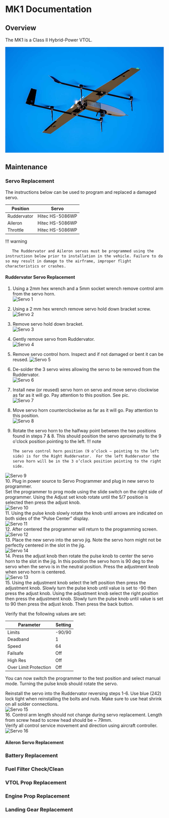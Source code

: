 # MK1 Documentation

## Overview

The MK1 is a Class II Hybrid-Power VTOL. 

![EchoPilot AI](assets/mk1_image1.jpg)

       

## Maintenance

### Servo Replacement

The instructions below can be used to program and replaced a damaged servo. 

| Position                | Servo |
|-----------------------|--------|
| Ruddervator              | Hitec HS-5086WP  |
| Aileron                 | Hitec HS-5086WP     |
| Throttle              | Hitec HS-5086WP   |


!!! warning

       The Ruddervator and Aileron servos must be programmed using the instructiosn below prior to installation in the vehicle. Failure to do so may result in damage to the airframe, improper flight characteristics or crashes.
     
#### Ruddervator Servo Replacement

1.  Using a 2mm hex wrench and a 5mm socket wrench remove control arm from the servo horn.  
![Servo 1](https://github.com/EchoMAV/mk1docs/assets/155487175/a81854f3-c6ca-43ea-9103-8147a8b254c4)  
2.  Using a 2 mm hex wrench remove servo hold down bracket screw.  
![Servo 2](https://github.com/EchoMAV/mk1docs/assets/155487175/c4def55a-1d54-4fd7-b0d2-113682bfef1c)  
3. Remove servo hold down bracket.  
![Servo 3](https://github.com/EchoMAV/mk1docs/assets/155487175/8cf9c761-9ff0-4ef8-a4b9-9d4a68f85a99)  
4. Gently remove servo from Ruddervator.  
![Servo 4](https://github.com/EchoMAV/mk1docs/assets/155487175/ac2f1a1d-92e1-4f87-bfa8-7437149cae01)  
5. Remove servo control horn.  Inspect and if not damaged or bent it can be reused.
![Servo 5](https://github.com/EchoMAV/mk1docs/assets/155487175/adf0074d-ce28-4580-8756-dd81a61277e2)  
6. De-solder the 3 servo wires allowing the servo to be removed from the Ruddervator.  
![Servo 6](https://github.com/EchoMAV/mk1docs/assets/155487175/0fb6caf5-b208-45d9-9d31-c4a85485a032)  
7. Install new (or reused) servo horn on servo and move servo clockwise as far as it will go. Pay attention to this position.
See pic.  
![Servo 7](https://github.com/EchoMAV/mk1docs/assets/155487175/f30f0e81-5340-4647-987a-cda5b4273f27)  
8. Move servo horn counterclockwise as far as it will go.  Pay attention to this position.  
![Servo 8](https://github.com/EchoMAV/mk1docs/assets/155487175/4cebe606-e30a-4552-a101-570d2b38d909)  
9. Rotate the servo horn to the halfway point between the two positions found in steps 7 & 8. This should position the servo aproximatly to the 9 o'clock position pointing to the left.
!!! note

       The servo control horn position (9 o’clock – pointing to the left side) is for the Right Ruddervator.  For the left Ruddervator the servo horn will be in the 3 o’clock position pointing to the right side.
      
![Servo 9](https://github.com/EchoMAV/mk1docs/assets/155487175/55d87f4b-0870-4250-bcd6-590159109e65)  
10. Plug in power source to Servo Programmer and plug in new servo to programmer.  
Set the programmer to prog mode using the slide switch on the right side of programmer.
Using the Adjust set knob rotate until the 5/7 position is selected then press the adjust knob.  
![Servo 10](https://github.com/EchoMAV/mk1docs/assets/155487175/264d55d6-b986-406a-af8c-160c49680412)  
11. Using the pulse knob slowly rotate the knob until arrows are indicated on both sides of the “Pulse Center” display.  
![Servo 11](https://github.com/EchoMAV/mk1docs/assets/155487175/b0a16421-b43e-491d-9e11-e08032b2f19b)  
12. After centered the programmer will return to the programming screen.  
![Servo 12](https://github.com/EchoMAV/mk1docs/assets/155487175/2fa35279-f97f-4a48-9e48-de4fc830c785)  
13. Place the new servo into the servo jig.  Note the servo horn might not be perfectly centered in the slot in the jig.  
![Servo 14](https://github.com/EchoMAV/mk1docs/assets/155487175/2538649a-6607-45e4-910e-decb8907e6be)    
14. Press the adjust knob then rotate the pulse knob to center the servo horn to the slot in the jig.  In this position the servo horn is 90 deg to the servo when the servo is in the neutral position. Press the adjustment knob when servo horn is centered.  
![Servo 13](https://github.com/EchoMAV/mk1docs/assets/155487175/e8f9e857-408d-4ab7-a17f-c6ce1f20be99)  
15. Using the adjustment knob select the left position then press the adjustment knob.  Slowly turn the pulse knob until value is set to -90 then press the adjust knob.
Using the adjustment knob select the right position then press the adjustment knob.  Slowly turn the pulse knob until value is set to 90 then press the adjust knob.
Then press the back button.

Verify that the following values are set:

| Parameter             | Setting |
|-----------------------|--------|
| Limits                | -90/90 |
| Deadband              | 1      |
| Speed                 | 64     |
| Failsafe              | Off    |
| High Res              | Off    |
| Over Limit Protection | Off    |

You can now switch the programmer to the test position and select manual mode. Turning the pulse knob should rotate the servo. 

Reinstall the servo into the Ruddervator reversing steps 1-6. Use blue (242) lock tight when reinstalling the bolts and nuts. Make sure to use heat shrink on all solder connections.  
![Servo 15](https://github.com/EchoMAV/mk1docs/assets/155487175/af3c3532-e41a-483f-be7d-8f9f1e2a0965)  
16. Control arm length should not change during servo replacement.  Length from screw head to screw head should be ~ 79mm.  
Verify all control service movement and direction using aircraft controller.   
![Servo 16](https://github.com/EchoMAV/mk1docs/assets/155487175/28cbd84a-a6c2-482a-95ec-8d7a372bd3fb)  


#### Aileron Servo Replacement

### Battery Replacement

### Fuel Filter Check/Clean

### VTOL Prop Replacement

### Engine Prop Replacement

### Landing Gear Replacement

